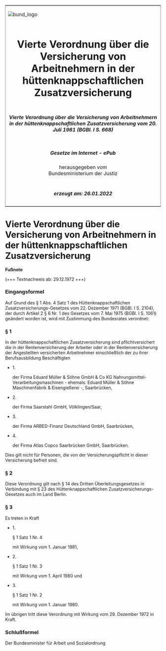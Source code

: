 <span id="DECKBLATT.html"></span>

<table border="0" frame="border" width="100%">

<tr valign="top">

<td align="left">

![bund\_logo](BfJ_2021_Web_de_de.gif)

</td>

<td align="right">

 

</td>

</tr>

<tr align="center" valign="middle">

<td colspan="2">

# Vierte Verordnung über die Versicherung von Arbeitnehmern in der hüttenknappschaftlichen Zusatzversicherung

</td>

</tr>

<tr align="center" valign="middle">

<td colspan="2">

##### Vierte Verordnung über die Versicherung von Arbeitnehmern in der hüttenknappschaftlichen Zusatzversicherung vom 20. Juli 1981 (BGBl. I S. 668)

</td>

</tr>

<tr align="center" valign="middle">

<td colspan="2">

  
  

##### Gesetze im Internet - ePub  
  
herausgegeben vom  
Bundesministerium der Justiz

</td>

</tr>

<tr align="center" valign="bottom">

<td colspan="2">

  
  

##### erzeugt am: 26.01.2022

</td>

</tr>

</table>

<span id="BJNR006680981.html"></span>

# Vierte Verordnung über die Versicherung von Arbeitnehmern in der hüttenknappschaftlichen Zusatzversicherung

<div>

  
**Fußnote**

<div class="jnhtml">

<div>

<div class="jurAbsatz">

(+++ Textnachweis ab: 29.12.1972 +++)

</div>

</div>

</div>

</div>

<span id="BJNR006680981BJNE000100326.html"></span>

### Eingangsformel  

<div>

<div class="jnhtml">

<div>

<div class="jurAbsatz">

Auf Grund des § 1 Abs. 4 Satz 1 des Hüttenknappschaftlichen
Zusatzversicherungs-Gesetzes vom 22. Dezember 1971 (BGBl. I S. 2104),
der durch Artikel 2 § 6 Nr. 1 des Gesetzes vom 7. Mai 1975 (BGBl. I S.
1061) geändert worden ist, wird mit Zustimmung des Bundesrates
verordnet:

</div>

</div>

</div>

</div>

<span id="BJNR006680981BJNE000500326.html"></span>

### § 1  

<div>

<div class="jnhtml">

<div>

<div class="jurAbsatz">

In der hüttenknappschaftlichen Zusatzversicherung sind pflichtversichert
die in der Rentenversicherung der Arbeiter oder in der
Rentenversicherung der Angestellten versicherten Arbeitnehmer
einschließlich der zu ihrer Berufsausbildung Beschäftigten

  - 1\.
    
    <div style="">
    
    der Firma Eduard Müller & Söhne GmbH & Co KG
    Nahrungsmittel-Verarbeitungsmaschinen - ehemals: Eduard Müller &
    Söhne Maschinenfabrik & Eisengießerei -, Saarbrücken,
    
    </div>

  - 2\.
    
    <div style="">
    
    der Firma Saarstahl GmbH, Völklingen/Saar,
    
    </div>

  - 3\.
    
    <div style="">
    
    der Firma ARBED-Finanz Deutschland GmbH, Saarbrücken,
    
    </div>

  - 4\.
    
    <div style="">
    
    der Firma Atlas Copco Saarbrücken GmbH, Saarbrücken.
    
    </div>

Dies gilt nicht für Personen, die von der Versicherungspflicht in dieser
Versicherung befreit sind.

</div>

</div>

</div>

</div>

<span id="BJNR006680981BJNE000600326.html"></span>

### § 2  

<div>

<div class="jnhtml">

<div>

<div class="jurAbsatz">

Diese Verordnung gilt nach § 14 des Dritten Überleitungsgesetzes in
Verbindung mit § 23 des Hüttenknappschaftlichen
Zusatzversicherungs-Gesetzes auch im Land Berlin.

</div>

</div>

</div>

</div>

<span id="BJNR006680981BJNE000700326.html"></span>

### § 3  

<div>

<div class="jnhtml">

<div>

<div class="jurAbsatz">

Es treten in Kraft

  - 1\.
    
    <div style="">
    
    § 1 Satz 1 Nr. 4
    
    </div>
    
    <div style="">
    
    mit Wirkung vom 1. Januar 1981,
    
    </div>

  - 2\.
    
    <div style="">
    
    § 1 Satz 1 Nr. 3
    
    </div>
    
    <div style="">
    
    mit Wirkung vom 1. April 1980 und
    
    </div>

  - 3\.
    
    <div style="">
    
    § 1 Satz 1 Nr. 2
    
    </div>
    
    <div style="">
    
    mit Wirkung vom 1. Januar 1980.
    
    </div>

Im übrigen tritt diese Verordnung mit Wirkung vom 29. Dezember 1972 in
Kraft.

</div>

</div>

</div>

</div>

<span id="BJNR006680981BJNE000800326.html"></span>

### Schlußformel  

<div>

<div class="jnhtml">

<div>

<div class="jurAbsatz">

<span class="SP">Der Bundesminister für Arbeit und Sozialordnung</span>

</div>

</div>

</div>

</div>
